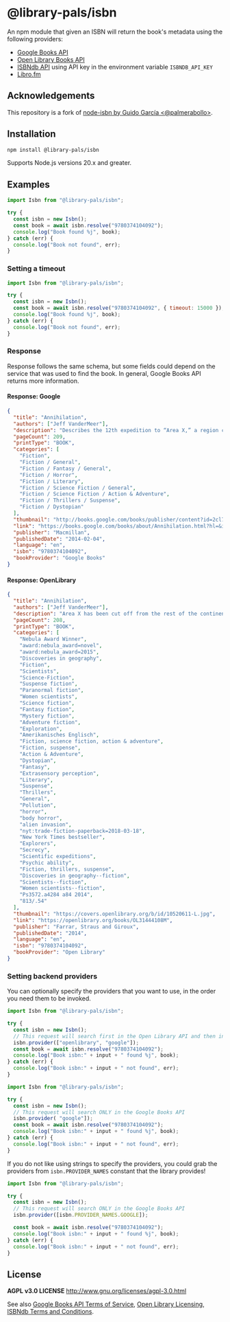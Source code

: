 # @library-pals/isbn

An npm module that given an ISBN will return the book's metadata using the
following providers:

- [Google Books API](https://developers.google.com/books/)
- [Open Library Books API](https://openlibrary.org/dev/docs/api/books)
- [ISBNdb API](https://isbndb.com/apidocs/v2) using API key in the environment
  variable `ISBNDB_API_KEY`
- [Libro.fm](https://libro.fm/explore)

## Acknowledgements

This repository is a fork of
[node-isbn by Guido García <@palmerabollo>](https://github.com/palmerabollo/node-isbn).

## Installation

```bash
npm install @library-pals/isbn
```

Supports Node.js versions 20.x and greater.

## Examples

```javascript
import Isbn from "@library-pals/isbn";

try {
  const isbn = new Isbn();
  const book = await isbn.resolve("9780374104092");
  console.log("Book found %j", book);
} catch (err) {
  console.log("Book not found", err);
}
```

### Setting a timeout

```javascript
import Isbn from "@library-pals/isbn";

try {
  const isbn = new Isbn();
  const book = await isbn.resolve("9780374104092", { timeout: 15000 });
  console.log("Book found %j", book);
} catch (err) {
  console.log("Book not found", err);
}
```

### Response

Response follows the same schema, but some fields could depend on the service
that was used to find the book. In general, Google Books API returns more
information.

#### Response: Google

<!-- google 9780374104092 -->

```json
{
  "title": "Annihilation",
  "authors": ["Jeff VanderMeer"],
  "description": "Describes the 12th expedition to “Area X,” a region cut off from the continent for decades, by a group of intrepid women scientists who try to ignore the high mortality rates of those on the previous 11 missions. Original. 75,000 first printing.",
  "pageCount": 209,
  "printType": "BOOK",
  "categories": [
    "Fiction",
    "Fiction / General",
    "Fiction / Fantasy / General",
    "Fiction / Horror",
    "Fiction / Literary",
    "Fiction / Science Fiction / General",
    "Fiction / Science Fiction / Action & Adventure",
    "Fiction / Thrillers / Suspense",
    "Fiction / Dystopian"
  ],
  "thumbnail": "http://books.google.com/books/publisher/content?id=2cl7AgAAQBAJ&printsec=frontcover&img=1&zoom=6&edge=curl&source=gbs_api",
  "link": "https://books.google.com/books/about/Annihilation.html?hl=&id=2cl7AgAAQBAJ",
  "publisher": "Macmillan",
  "publishedDate": "2014-02-04",
  "language": "en",
  "isbn": "9780374104092",
  "bookProvider": "Google Books"
}
```

#### Response: OpenLibrary

<!-- openlibrary 9780374104092 -->

```json
{
  "title": "Annihilation",
  "authors": ["Jeff VanderMeer"],
  "description": "Area X has been cut off from the rest of the continent for decades. Nature has reclaimed the last vestiges of human civilization. The twelfth expedition arrives expecting the unexpected, and Area X delivers. They discover a massive topographic anomaly and life-forms that surpass understanding. But it's the surprises that came across the border with them, and the secrets the expedition members are keeping from one another that change everything.",
  "pageCount": 208,
  "printType": "BOOK",
  "categories": [
    "Nebula Award Winner",
    "award:nebula_award=novel",
    "award:nebula_award=2015",
    "Discoveries in geography",
    "Fiction",
    "Scientists",
    "Science-Fiction",
    "Suspense fiction",
    "Paranormal fiction",
    "Women scientists",
    "Science fiction",
    "Fantasy fiction",
    "Mystery fiction",
    "Adventure fiction",
    "Exploration",
    "Amerikanisches Englisch",
    "Fiction, science fiction, action & adventure",
    "Fiction, suspense",
    "Action & Adventure",
    "Dystopian",
    "Fantasy",
    "Extrasensory perception",
    "Literary",
    "Suspense",
    "Thrillers",
    "General",
    "Pollution",
    "horror",
    "body horror",
    "alien invasion",
    "nyt:trade-fiction-paperback=2018-03-18",
    "New York Times bestseller",
    "Explorers",
    "Secrecy",
    "Scientific expeditions",
    "Psychic ability",
    "Fiction, thrillers, suspense",
    "Discoveries in geography--fiction",
    "Scientists--fiction",
    "Women scientists--fiction",
    "Ps3572.a4284 a84 2014",
    "813/.54"
  ],
  "thumbnail": "https://covers.openlibrary.org/b/id/10520611-L.jpg",
  "link": "https://openlibrary.org/books/OL31444108M",
  "publisher": "Farrar, Straus and Giroux",
  "publishedDate": "2014",
  "language": "en",
  "isbn": "9780374104092",
  "bookProvider": "Open Library"
}
```

### Setting backend providers

You can optionally specify the providers that you want to use, in the order you
need them to be invoked.

```javascript
import Isbn from "@library-pals/isbn";

try {
  const isbn = new Isbn();
  // This request will search first in the Open Library API and then in the Google Books API
  isbn.provider(["openlibrary", "google"]);
  const book = await isbn.resolve("9780374104092");
  console.log("Book isbn:" + input + " found %j", book);
} catch (err) {
  console.log("Book isbn:" + input + " not found", err);
}
```

```javascript
import Isbn from "@library-pals/isbn";

try {
  const isbn = new Isbn();
  // This request will search ONLY in the Google Books API
  isbn.provider( "google"]);
  const book = await isbn.resolve("9780374104092");
  console.log("Book isbn:" + input + " found %j", book);
} catch (err) {
  console.log("Book isbn:" + input + " not found", err);
}
```

If you do not like using strings to specify the providers, you could grab the
providers from `isbn.PROVIDER_NAMES` constant that the library provides!

```javascript
import Isbn from "@library-pals/isbn";

try {
  const isbn = new Isbn();
  // This request will search ONLY in the Google Books API
  isbn.provider([isbn.PROVIDER_NAMES.GOOGLE]);

  const book = await isbn.resolve("9780374104092");
  console.log("Book isbn:" + input + " found %j", book);
} catch (err) {
  console.log("Book isbn:" + input + " not found", err);
}
```

## License

**AGPL v3.0 LICENSE** http://www.gnu.org/licenses/agpl-3.0.html

See also
[Google Books API Terms of Service](https://developers.google.com/books/terms),
[Open Library Licensing](https://openlibrary.org/developers/licensing),
[ISBNdb Terms and Conditions](https://isbndb.com/terms-and-conditions).

